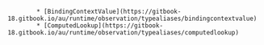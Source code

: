             * [BindingContextValue](https://gitbook-18.gitbook.io/au/runtime/observation/typealiases/bindingcontextvalue)
            * [ComputedLookup](https://gitbook-18.gitbook.io/au/runtime/observation/typealiases/computedlookup)
